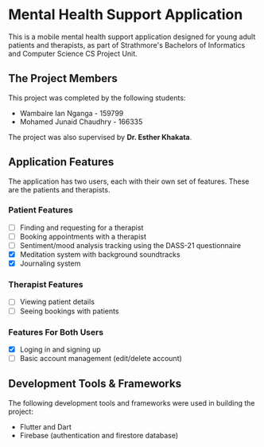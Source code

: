 # Mental Health Support Application 

This is a mobile mental health support application designed for young adult patients and therapists, as part of Strathmore's Bachelors of Informatics and Computer Science CS Project Unit.

## The Project Members
This project was completed by the following students:
- Wambaire Ian Nganga - 159799
- Mohamed Junaid Chaudhry - 166335

The project was also supervised by **Dr. Esther Khakata**.

## Application Features
The application has two users, each with their own set of features. These are the patients and therapists.

### Patient Features
- [ ] Finding and requesting for a therapist
- [ ] Booking appointments with a therapist
- [ ] Sentiment/mood analysis tracking using the DASS-21 questionnaire
- [x] Meditation system with background soundtracks
- [x] Journaling system

### Therapist Features
- [ ] Viewing patient details
- [ ] Seeing bookings with patients

### Features For Both Users
- [x] Loging in and signing up
- [ ] Basic account management (edit/delete account)

## Development Tools & Frameworks
The following development tools and frameworks were used in building the project:
- Flutter and Dart
- Firebase (authentication and firestore database)
